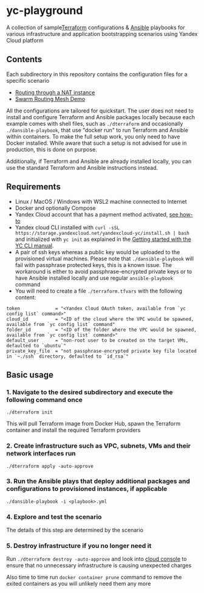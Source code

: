 # yc-playground
A collection of sample[Terraform](https://www.terraform.io/) configurations &amp; [Ansible](https://github.com/ansible/ansible) playbooks for various infrastructure and application bootstrapping scenarios using Yandex Cloud platform 

## Contents
Each subdirectory in this repository contains the configuration files for a specific scenario
- [Routing through a NAT instance](https://github.com/gdlyan/yc-playground/tree/master/nat-instance-tf)
- [Swarm Routing Mesh Demo](https://github.com/gdlyan/yc-playground/tree/master/docker-swarm-tf)

All the configurations are tailored for quickstart. The user does not need to install and configure Terraform and Ansible packages locally because each example comes with shell files, such as `./dterraform` and occasionally `./dansible-playbook`, that use "docker run" to run Terraform and Ansible within containers. To make the full setup work, you only need to have Docker installed. While aware that such a setup is not advised for use in production, this is done on purpose.

Additionally, if Terraform and Ansible are already installed locally, you can use the standard Terraform and Ansible instructions instead.

## Requirements
- Linux / MacOS / Windows with WSL2 machine connected to Internet
- Docker and optionally Compose
- Yandex Cloud account that has a payment method activated, [see how-to](https://cloud.yandex.com/en-ru/docs/billing/operations/create-new-account)
- Yandex cloud CLI installed with `curl -sSL https://storage.yandexcloud.net/yandexcloud-yc/install.sh | bash` and initialized with `yc init` as explained in the [Getting started with the YC CLI manual](https://cloud.yandex.com/en-ru/docs/cli/quickstart). 
- A pair of ssh keys whereas a public key would be uploaded to the provisioned virtual machines. Please note that `./dansible-playbook` will fail with passphrase protected keys, this is a known issue. The workaround is either to avoid passphrase-encrypted private keys or to have Ansible installed locally and use regular `ansible-playbook` command  
- You will need to create a file `./terraform.tfvars` with the following content:
```
token             = "<Yandex Cloud OAuth token, available from `yc config list` command>"
cloud_id          = "<ID of the cloud where the VPC would be spawned, available from `yc config list` command"
folder_id         = "<ID of the folder where the VPC would be spawned, available from `yc config list` command>"
default_user      = "non-root user to be created on the target VMs, defaulted to `ubuntu`"
private_key_file  = "not passphrase-encrypted private key file located in `~./ssh` directory, defaulted to `id_rsa`"
```

## Basic usage
### 1. Navigate to the desired subdirectory and execute the following command once
```
./dterraform init
```
This will pull Terraform image from Docker Hub, spawn the Terraform container and install the required Terraform providers
### 2. Create infrastructure such as VPC, subnets, VMs and their network interfaces run
```
./dterraform apply -auto-approve
```
### 3. Run the Ansible plays that deploy additional packages and configurations to provisioned instances, if applicable
```
./dansible-playbook -i <playbook>.yml
```
### 4. Explore and test the scenario
The details of this step are determined by the scenario 
### 5. Destroy infrastructure if you no longer need it
Run `./dterraform destroy -auto-approve` and look into [cloud console](https://console.cloud.yandex.ru/) to ensure that no unnecessary infrastructure is causing unexpected charges 

Also time to time run `docker container prune` command to remove the exited containers as you will unlikely need them any more 


